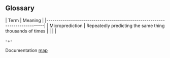 ## Glossary



| Term             | Meaning                                                  |
|-----------------------------------------------------------------------------|
| Microprediction  | Repeatedly predicting the same thing thousands of times  |
|                  |                                                          |





                


-+- 

Documentation [map](https://microprediction.github.io/microprediction/map.html)
 
